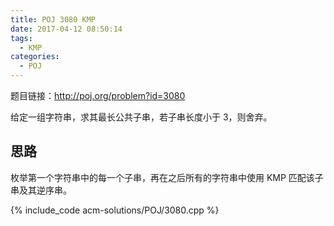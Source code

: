 ```yaml
---
title: POJ 3080 KMP
date: 2017-04-12 08:50:14
tags:
  - KMP
categories:
  - POJ
---
```


题目链接：http://poj.org/problem?id=3080

给定一组字符串，求其最长公共子串，若子串长度小于 3，则舍弃。

<!-- more -->

## 思路

枚举第一个字符串中的每一个子串，再在之后所有的字符串中使用 KMP 匹配该子串及其逆序串。

{% include_code acm-solutions/POJ/3080.cpp %}

